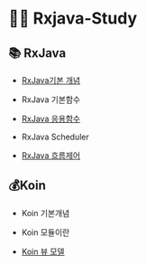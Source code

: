 # 👨‍💻 Rxjava-Study

## 📚 RxJava

- [RxJava기본 개념](https://github.com/TaeseongYun/RxJavaStudy/blob/master/RxJava/rxjava.markdown)

- RxJava 기본함수

- [RxJava 응용함수](https://github.com/TaeseongYun/RxJavaStudy/tree/master/ConjugationFunction/BindFunction)

- RxJava Scheduler

- [RxJava 흐름제어](https://github.com/TaeseongYun/RxJavaStudy/blob/master/Debug%26Flow-control/flow-control.markdown)

## 💰Koin

- Koin 기본개념

- Koin 모듈이란

- [Koin 뷰 모델](https://github.com/TaeseongYun/RxJavaStudy/blob/master/Koin/viewmodel/viewmodel_in_koin.md)
